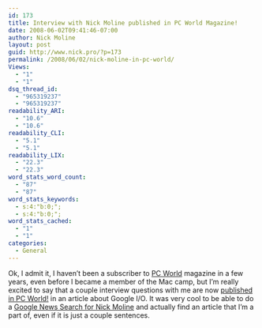 ```yaml
---
id: 173
title: Interview with Nick Moline published in PC World Magazine!
date: 2008-06-02T09:41:46-07:00
author: Nick Moline
layout: post
guid: http://www.nick.pro/?p=173
permalink: /2008/06/02/nick-moline-in-pc-world/
Views:
  - "1"
  - "1"
dsq_thread_id:
  - "965319237"
  - "965319237"
readability_ARI:
  - "10.6"
  - "10.6"
readability_CLI:
  - "5.1"
  - "5.1"
readability_LIX:
  - "22.3"
  - "22.3"
word_stats_word_count:
  - "87"
  - "87"
word_stats_keywords:
  - s:4:"b:0;";
  - s:4:"b:0;";
word_stats_cached:
  - "1"
  - "1"
categories:
  - General
---
```

Ok, I admit it, I haven&#8217;t been a subscriber to [PC World](http://www.pcworld.com/) magazine in a few years, even before I became a member of the Mac camp, but I&#8217;m really excited to say that a couple interview questions with me are now [published in PC World!](http://www.pcworld.com/businesscenter/article/146374/google_cements_commitment_to_developers_with_io_event.html) in an article about Google I/O. It was very cool to be able to do a [Google News Search for Nick Moline](http://news.google.com/news?q=nick+moline) and actually find an article that I&#8217;m a part of, even if it is just a couple sentences.